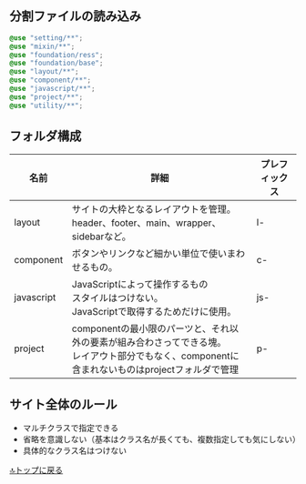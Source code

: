 ## 分割ファイルの読み込み

```scss
@use "setting/**";
@use "mixin/**";
@use "foundation/ress";
@use "foundation/base";
@use "layout/**";
@use "component/**";
@use "javascript/**";
@use "project/**";
@use "utility/**";
```

## フォルダ構成

|名前|詳細|プレフィックス|
|-|-|-|
|layout|サイトの大枠となるレイアウトを管理。<br>header、footer、main、wrapper、sidebarなど。|l-|
|component|ボタンやリンクなど細かい単位で使いまわせるもの。|c-|
|javascript|JavaScriptによって操作するもの<br>スタイルはつけない。<br>JavaScriptで取得するためだけに使用。|js-|
|project|componentの最小限のパーツと、それ以外の要素が組み合わさってできる塊。<br>レイアウト部分でもなく、componentに含まれないものはprojectフォルダで管理|p-|

## サイト全体のルール

- マルチクラスで指定できる
- 省略を意識しない（基本はクラス名が長くても、複数指定しても気にしない）
- 具体的なクラス名はつけない

[🔝トップに戻る](../README.md)